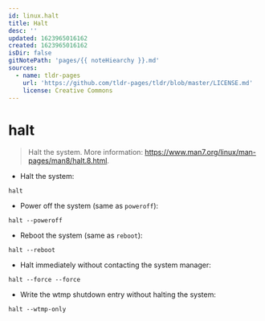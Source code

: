 ```yaml
---
id: linux.halt
title: Halt
desc: ''
updated: 1623965016162
created: 1623965016162
isDir: false
gitNotePath: 'pages/{{ noteHiearchy }}.md'
sources:
  - name: tldr-pages
    url: 'https://github.com/tldr-pages/tldr/blob/master/LICENSE.md'
    license: Creative Commons
---
```

# halt

> Halt the system.
> More information: <https://www.man7.org/linux/man-pages/man8/halt.8.html>.

- Halt the system:

`halt`

- Power off the system (same as `poweroff`):

`halt --poweroff`

- Reboot the system (same as `reboot`):

`halt --reboot`

- Halt immediately without contacting the system manager:

`halt --force --force`

- Write the wtmp shutdown entry without halting the system:

`halt --wtmp-only`

